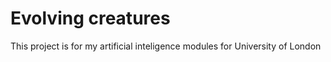 # Evolving creatures

This project is for my artificial inteligence modules for University of London
